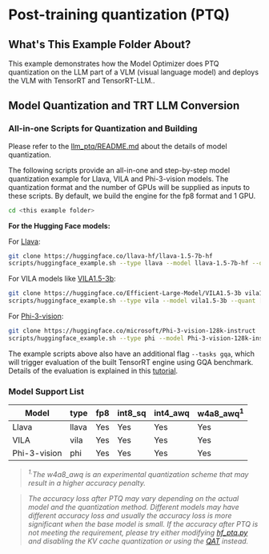 # Post-training quantization (PTQ)

## What's This Example Folder About?

This example demonstrates how the Model Optimizer does PTQ quantization on the LLM part of a VLM (visual language model) and deploys the VLM with TensorRT and TensorRT-LLM..

## Model Quantization and TRT LLM Conversion

### All-in-one Scripts for Quantization and Building

Please refer to the  [llm_ptq/README.md](../llm_ptq/README.md) about the details of model quantization.

The following scripts provide an all-in-one and step-by-step model quantization example for Llava, VILA and Phi-3-vision models. The quantization format and the number of GPUs will be supplied as inputs to these scripts. By default, we build the engine for the fp8 format and 1 GPU.

```bash
cd <this example folder>
```

**For the Hugging Face models:**

For [Llava](https://huggingface.co/llava-hf/llava-1.5-7b-hf):

```bash
git clone https://huggingface.co/llava-hf/llava-1.5-7b-hf
scripts/huggingface_example.sh --type llava --model llava-1.5-7b-hf --quant [fp8|int8_sq|int4_awq|w4a8_awq] --tp [1|2|4|8]
```

For VILA models like [VILA1.5-3b](https://huggingface.co/Efficient-Large-Model/VILA1.5-3b):

```bash
git clone https://huggingface.co/Efficient-Large-Model/VILA1.5-3b vila1.5-3b
scripts/huggingface_example.sh --type vila --model vila1.5-3b --quant [fp8|int8_sq|int4_awq|w4a8_awq] --tp [1|2|4|8]
```

For [Phi-3-vision](https://huggingface.co/microsoft/Phi-3-vision-128k-instruct):

```bash
git clone https://huggingface.co/microsoft/Phi-3-vision-128k-instruct
scripts/huggingface_example.sh --type phi --model Phi-3-vision-128k-instruct --quant [fp8|int8_sq|int4_awq|w4a8_awq]
```

The example scripts above also have an additional flag `--tasks gqa`, which will trigger evaluation of the built TensorRT engine using GQA benchmark. Details of the evaluation is explained in this [tutorial](../vlm_eval/README.md).

### Model Support List

Model | type | fp8 | int8_sq | int4_awq | w4a8_awq<sup>1</sup>
--- | --- | --- | --- | --- | ---
Llava | llava | Yes | Yes | Yes | Yes
VILA | vila | Yes | Yes | Yes | Yes
Phi-3-vision | phi | Yes | Yes | Yes | Yes

> *<sup>1.</sup>The w4a8_awq is an experimental quantization scheme that may result in a higher accuracy penalty.*

> *The accuracy loss after PTQ may vary depending on the actual model and the quantization method. Different models may have different accuracy loss and usually the accuracy loss is more significant when the base model is small. If the accuracy after PTQ is not meeting the requirement, please try either modifying [hf_ptq.py](./hf_ptq.py) and disabling the KV cache quantization or using the [QAT](./../llm_qat/README.md) instead.*
